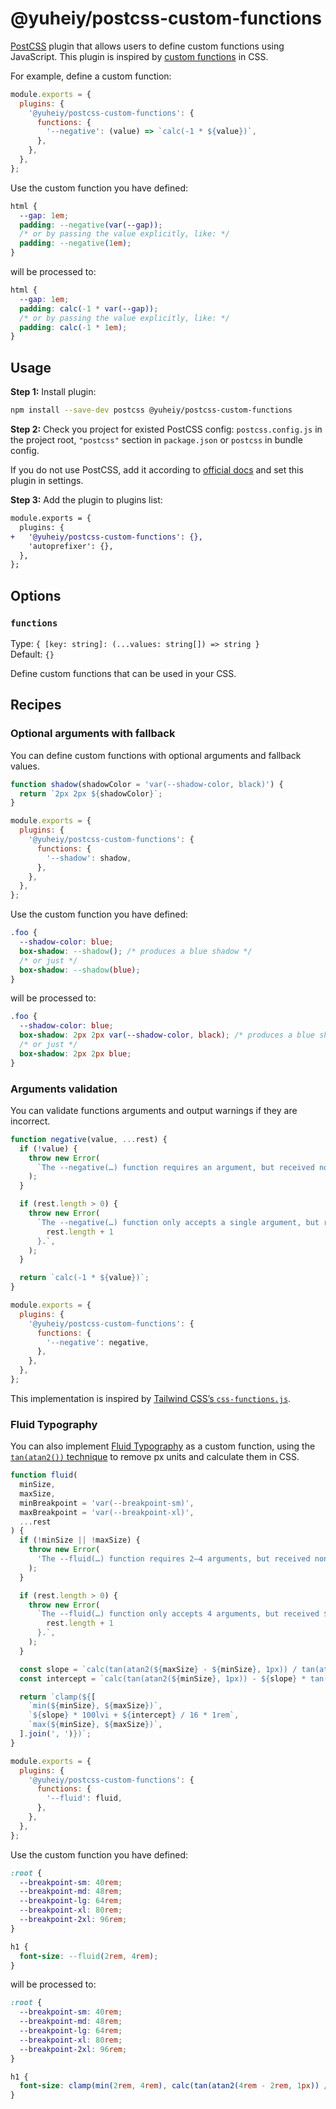 # @yuheiy/postcss-custom-functions

[PostCSS](https://github.com/postcss/postcss) plugin that allows users to define custom functions using JavaScript. This plugin is inspired by [custom functions](https://drafts.csswg.org/css-mixins-1/#custom-function) in CSS.

For example, define a custom function:

```js
module.exports = {
  plugins: {
    '@yuheiy/postcss-custom-functions': {
      functions: {
        '--negative': (value) => `calc(-1 * ${value})`,
      },
    },
  },
};
```

Use the custom function you have defined:

```css
html {
  --gap: 1em;
  padding: --negative(var(--gap));
  /* or by passing the value explicitly, like: */
  padding: --negative(1em);
}
```

will be processed to:

```css
html {
  --gap: 1em;
  padding: calc(-1 * var(--gap));
  /* or by passing the value explicitly, like: */
  padding: calc(-1 * 1em);
}
```

## Usage

**Step 1:** Install plugin:

```sh
npm install --save-dev postcss @yuheiy/postcss-custom-functions
```

**Step 2:** Check you project for existed PostCSS config: `postcss.config.js`
in the project root, `"postcss"` section in `package.json`
or `postcss` in bundle config.

If you do not use PostCSS, add it according to [official docs](https://github.com/postcss/postcss#usage)
and set this plugin in settings.

**Step 3:** Add the plugin to plugins list:

```diff
module.exports = {
  plugins: {
+   '@yuheiy/postcss-custom-functions': {},
    'autoprefixer': {},
  },
};
```

## Options

### `functions`

Type: `{ [key: string]: (...values: string[]) => string }`  
Default: `{}`

Define custom functions that can be used in your CSS.

## Recipes

### Optional arguments with fallback

You can define custom functions with optional arguments and fallback values.

```js
function shadow(shadowColor = 'var(--shadow-color, black)') {
  return `2px 2px ${shadowColor}`;
}

module.exports = {
  plugins: {
    '@yuheiy/postcss-custom-functions': {
      functions: {
        '--shadow': shadow,
      },
    },
  },
};
```

Use the custom function you have defined:

```css
.foo {
  --shadow-color: blue;
  box-shadow: --shadow(); /* produces a blue shadow */
  /* or just */
  box-shadow: --shadow(blue);
}
```

will be processed to:

```css
.foo {
  --shadow-color: blue;
  box-shadow: 2px 2px var(--shadow-color, black); /* produces a blue shadow */
  /* or just */
  box-shadow: 2px 2px blue;
}
```

### Arguments validation

You can validate functions arguments and output warnings if they are incorrect.

```js
function negative(value, ...rest) {
  if (!value) {
    throw new Error(
      `The --negative(…) function requires an argument, but received none.`,
    );
  }

  if (rest.length > 0) {
    throw new Error(
      `The --negative(…) function only accepts a single argument, but received ${
        rest.length + 1
      }.`,
    );
  }

  return `calc(-1 * ${value})`;
}

module.exports = {
  plugins: {
    '@yuheiy/postcss-custom-functions': {
      functions: {
        '--negative': negative,
      },
    },
  },
};
```

This implementation is inspired by [Tailwind CSS’s `css-functions.js`](https://github.com/tailwindlabs/tailwindcss/blob/v4.0.0/packages/tailwindcss/src/css-functions.ts).

### Fluid Typography

You can also implement [Fluid Typography](https://www.smashingmagazine.com/2022/01/modern-fluid-typography-css-clamp/) as a custom function, using the [`tan(atan2())` technique](https://dev.to/janeori/css-type-casting-to-numeric-tanatan2-scalars-582j) to remove px units and calculate them in CSS.

```js
function fluid(
  minSize,
  maxSize,
  minBreakpoint = 'var(--breakpoint-sm)',
  maxBreakpoint = 'var(--breakpoint-xl)',
  ...rest
) {
  if (!minSize || !maxSize) {
    throw new Error(
      'The --fluid(…) function requires 2–4 arguments, but received none.',
    );
  }

  if (rest.length > 0) {
    throw new Error(
      `The --fluid(…) function only accepts 4 arguments, but received ${
        rest.length + 1
      }.`,
    );
  }

  const slope = `calc(tan(atan2(${maxSize} - ${minSize}, 1px)) / tan(atan2(${maxBreakpoint} - ${minBreakpoint}, 1px)))`;
  const intercept = `calc(tan(atan2(${minSize}, 1px)) - ${slope} * tan(atan2(${minBreakpoint}, 1px)))`;

  return `clamp(${[
    `min(${minSize}, ${maxSize})`,
    `${slope} * 100lvi + ${intercept} / 16 * 1rem`,
    `max(${minSize}, ${maxSize})`,
  ].join(', ')})`;
}

module.exports = {
  plugins: {
    '@yuheiy/postcss-custom-functions': {
      functions: {
        '--fluid': fluid,
      },
    },
  },
};
```

Use the custom function you have defined:

```css
:root {
  --breakpoint-sm: 40rem;
  --breakpoint-md: 48rem;
  --breakpoint-lg: 64rem;
  --breakpoint-xl: 80rem;
  --breakpoint-2xl: 96rem;
}

h1 {
  font-size: --fluid(2rem, 4rem);
}
```

will be processed to:

<!-- prettier-ignore -->
```css
:root {
  --breakpoint-sm: 40rem;
  --breakpoint-md: 48rem;
  --breakpoint-lg: 64rem;
  --breakpoint-xl: 80rem;
  --breakpoint-2xl: 96rem;
}

h1 {
  font-size: clamp(min(2rem, 4rem), calc(tan(atan2(4rem - 2rem, 1px)) / tan(atan2(var(--breakpoint-xl) - var(--breakpoint-sm), 1px))) * 100lvi + calc(tan(atan2(2rem, 1px)) - calc(tan(atan2(4rem - 2rem, 1px)) / tan(atan2(var(--breakpoint-xl) - var(--breakpoint-sm), 1px))) * tan(atan2(var(--breakpoint-sm), 1px))) / 16 * 1rem, max(2rem, 4rem));
}
```
